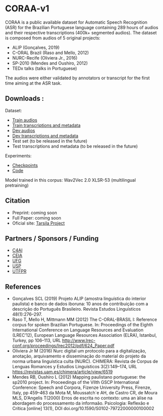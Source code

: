 # CORAA-v1

CORAA is a public available dataset for Automatic Speech Recognition (ASR) for the Brazilian Portuguese language containing 289 hours of audios and their respective transcriptions (400k+ segmented audios). The dataset is composed from audios of 5 original projects:

- ALIP (Gonçalves, 2019)
- C-ORAL Brazil (Raso and Mello, 2012)
- NURC-Recife (Oliviera Jr., 2016)
- SP-2010 (Mendes and Oushiro, 2012)
- TEDx talks (talks in Portuguese)

The audios were either validated by annotators or transcript for the first time aiming at the ASR task.

## Downloads : 

Dataset:

- [Train audios](https://drive.google.com/file/d/144n95PykJVrL8aNvHSL5MTuxfzXYC6l7/view?usp=sharing)
- [Train transcriptions and metadata](https://drive.google.com/file/d/14hhOguM8xVBSjGXE8FK7h5uTAPt1yjmG/view?usp=sharing)
- [Dev audios](https://drive.google.com/file/d/1VKzBCnLjsEZ87xKFqqJUemsbjg70Qq_q/view?usp=sharing)
- [Dev transcriptions and metadata](https://drive.google.com/file/d/1tmE4nWJuqNC-yRLo5QhMXkTgB65J3EOY/view?usp=sharing)
- Test set (to be released in the future)
- Test transcriptions and metadata (to be released in the future)

Experiments:

- [Checkpoints ](https://drive.google.com/drive/folders/10JkbCzYypZtCz1nHY5rBoBM1r66P3p3j?usp=sharing)
- [Code](https://github.com/Edresson/Wav2Vec-Wrapper)

Model trained in this corpus: Wav2Vec 2.0 XLSR-53 (multilingual pretraining)

## Citation

- Preprint: coming soon
- Full Paper: coming soon
- Oficial site: [Tarsila Project](https://sites.google.com/view/tarsila-c4ai/)

## Partners / Sponsors / Funding

- [C4AI](https://c4ai.inova.usp.br/pt/home-2/)
- [CEIA](https://centrodeia.org/)
- [UFG](https://www.ufg.br/)
- [USP](https://www5.usp.br/)
- [UTFPR](http://www.utfpr.edu.br/)

## References

- Gonçalves SCL (2019) Projeto ALIP (amostra linguística do interior paulista) e banco de dados iboruna: 10 anos de contribuição com a descrição do Português Brasileiro. Revista Estudos Linguísticos 48(1):276–297.
- Raso T, Mello H, Mittmann MM (2012) The C-ORAL-BRASIL I: Reference corpus for spoken Brazilian Portuguese. In: Proceedings of the Eighth International Conference on Language Resources and Evaluation (LREC’12), European Language Resources Association (ELRA), Istanbul, Turkey, pp 106–113, URL http://www.lrec-conf.org/proceedings/lrec2012/pdf/624_Paper.pdf
- Oliviera Jr M (2016) Nurc digital um protocolo para a digitalização, anotação, arquivamento e disseminação do material do projeto da norma urbana linguística culta (NURC). CHIMERA: Revista de Corpus de Lenguas Romances y Estudios Linguísticos 3(2):149–174, URL https://revistas.uam.es/chimera/article/view/6519
- Mendes RB, Oushiro L (2012) Mapping paulistano portuguese: the sp2010 project. In: Proceedings of the VIIth GSCP International Conference:
Speech and Corpora, Fizenze University Press, Firenze, Italy, pp 459–463 da Mota M, Moussatch`e AH, de Castro CR, de Moura MLS, D’Angelis T(2000) Erros de escrita no contexto: uma an ́alise na abordagem do processamento da informaão. Psicologia: Reflexão e Crítica [online] 13(1), DOI doi.org/10.1590/S0102-79722000000100002
